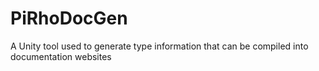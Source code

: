 # PiRhoDocGen
A Unity tool used to generate type information that can be compiled into documentation websites
